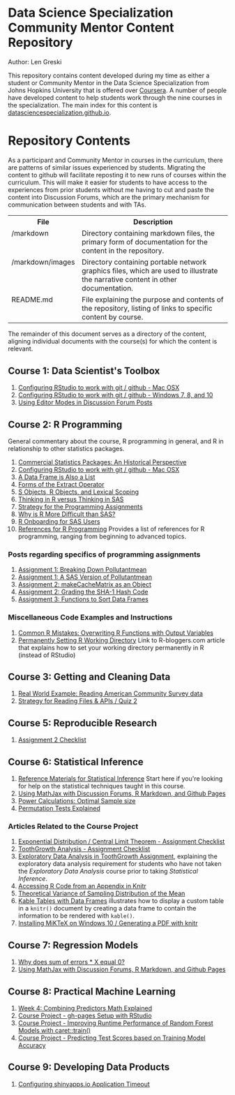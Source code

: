 # Data Science Specialization Community Mentor Content Repository

Author: Len Greski

This repository contains content developed during my time as either a student or Community Mentor in the Data Science Specialization from Johns Hopkins University that is offered over [Coursera](http://coursera.org). A number of people have developed content to help students work through the nine courses in the specialization. The main index for this content is [datasciencespecialization.github.io](http://datasciencespecialization.github.io/).


# Repository Contents

As a participant and Community Mentor in courses in the curriculum, there are patterns of similar issues experienced by students. Migrating the content to github will facilitate reposting it to new runs of courses within the curriculum. This will make it easier for students to have access to the experiences from prior students without me having to cut and paste the content into Discussion Forums, which are the primary mechanism for communication between students and with TAs.

<table>
<tr><th>File</th><th>Description</th></tr>
<tr><td valign="top">/markdown</td><td valign="top">Directory containing markdown files, the primary form of documentation for the content in the repository.</td><tr>
<tr><td valign="top">/markdown/images</td><td valign="top">Directory containing portable network graphics files, which are used to illustrate the narrative content in other documentation. </td><tr>
<tr><td valign="top">README.md</td><td valign="top">File explaining the purpose and contents of the repository, listing of links to specific content by course.</td><tr>
</table>

The remainder of this document serves as a directory of the content, aligning individual documents with the course\(s\) for which the content is relevant.

## Course 1: Data Scientist's Toolbox

1. [Configuring RStudio to work with git / github - Mac OSX](https://github.com/lgreski/datasciencectacontent/blob/master/markdown/configureRStudioGitOSXVersion.md)
2.  [Configuring RStudio to work with git / github - Windows 7, 8, and 10](https://github.com/lgreski/datasciencectacontent/blob/master/markdown/configureRStudioGitWindowsVersion.md)
3. [Using Editor Modes in Discussion Forum Posts](https://github.com/lgreski/datasciencectacontent/blob/master/markdown/usingMarkdownInForumPosts.md)

## Course 2: R Programming

General commentary about the course, R programming in general, and R in relationship to other statistics packages.

1. [Commercial Statistics Packages: An Historical Perspective](https://github.com/lgreski/datasciencectacontent/blob/master/markdown/statsPackagesHistory.md)
2. [Configuring RStudio to work with git / github - Mac OSX](https://github.com/lgreski/datasciencectacontent/blob/master/markdown/configureRStudioGitOSXVersion.md)
2. [A Data Frame is Also a List](https://github.com/lgreski/datasciencectacontent/blob/master/markdown/dataFrameAsList.md)
2. [Forms of the Extract Operator](https://github.com/lgreski/datasciencectacontent/blob/master/markdown/rprog-extractOperator.md)
3. [S Objects, R Objects, and Lexical Scoping](https://github.com/lgreski/datasciencectacontent/blob/master/markdown/rprog-lexicalScoping.md)
3. [Thinking in R versus Thinking in SAS](https://github.com/lgreski/datasciencectacontent/blob/master/markdown/exampleSortRvsSAS.md)
3. [Strategy for the Programming Assignments](https://github.com/lgreski/datasciencectacontent/blob/master/markdown/makeItRun.md)
3. [Why is R More Difficult than SAS?](https://github.com/lgreski/datasciencectacontent/blob/master/markdown/whyIsRHarderThanSAS.md)
4. [R Onboarding for SAS Users](https://github.com/lgreski/datasciencectacontent/blob/master/markdown/rprog-onboardingForSASUsers.md)
5. [References for R Programming](https://github.com/lgreski/datasciencectacontent/blob/master/markdown/rprog-References.md) Provides a list of references for R programming, ranging from beginning to advanced topics. 

### Posts regarding specifics of programming assignments

1. [Assignment 1: Breaking Down Pollutantmean](https://github.com/lgreski/datasciencectacontent/blob/master/markdown/rprog-discussPollutantmean.md)
1. [Assignment 1: A SAS Version of  Pollutantmean](https://github.com/lgreski/datasciencectacontent/blob/master/markdown/rprog-pollutantmeanSASVersion.md)
1. [Assignment 2: makeCacheMatrix as an Object](https://github.com/lgreski/datasciencectacontent/blob/master/markdown/rprogAssignment2Prototype.md)
2. [Assignment 2: Grading the SHA-1 Hash Code](https://github.com/lgreski/datasciencectacontent/blob/master/markdown/rprog-gradeSHA1hash.md)
3. [Assignment 3: Functions to Sort Data Frames](https://github.com/lgreski/datasciencectacontent/blob/master/markdown/rprog-sortFunctionsExample.md)

### Miscellaneous Code Examples and Instructions

1. [Common R Mistakes: Overwriting R Functions with Output Variables](https://github.com/lgreski/datasciencectacontent/blob/master/markdown/rprog-overwritingRFunctions.md)
2. [Permanently Setting R Working Directory](http://www.r-bloggers.com/setting-your-working-directory-permanently-in-r/) Link to R-bloggers.com article that explains how to set your working directory permanently in R (instead of RStudio)

## Course 3: Getting and Cleaning Data

1. [Real World Example: Reading American Community Survey data](https://github.com/lgreski/acsexample)
2. [Strategy for Reading Files & APIs / Quiz 2](https://github.com/lgreski/datasciencectacontent/blob/master/markdown/cleaningData-readingFiles.md)

## Course 5: Reproducible Research
1. [Assignment 2 Checklist](https://github.com/lgreski/datasciencectacontent/blob/master/markdown/repDataAssignment2Checklist.md)

## Course 6: Statistical Inference

1. [Reference Materials for Statistical Inference](https://github.com/lgreski/datasciencectacontent/blob/master/markdown/statinf-references.md)  Start here if you're looking for help on the statistical techniques taught in this course. 
4. [Using MathJax with Discussion Forums, R Markdown, and Github Pages](https://github.com/lgreski/datasciencectacontent/blob/master/markdown/mathjaxWithGithubMarkdown.md)
5. [Power Calculations: Optimal Sample size](https://github.com/lgreski/datasciencectacontent/blob/master/markdown/statinf-optimalSampleSize.md)
6. [Permutation Tests Explained](https://github.com/lgreski/datasciencectacontent/blob/master/markdown/statinf-permutationTests.md)


### Articles Related to the Course Project

1. [Exponential Distribution / Central Limit Theorem - Assignment Checklist](https://github.com/lgreski/datasciencectacontent/blob/master/markdown/statinf-expDistChecklist.md)
2. [ToothGrowth Analysis - Assignment Checklist](https://github.com/lgreski/datasciencectacontent/blob/master/markdown/ToothGrowthChecklist.md)
3. [Exploratory Data Analysis in ToothGrowth Assignment](https://github.com/lgreski/datasciencectacontent/blob/master/markdown/edaInToothGrowthAnalysis.md), explaining the exploratory data analysis requirement for students who have not taken the *Exploratory Data Analysis* course prior to taking *Statistical Inference*.
4. [Accessing R Code from an Appendix in Knitr](https://github.com/lgreski/datasciencectacontent/blob/master/markdown/statinf-accessingRCodeFromKnitrAppendix.md)
5. [Theoretical Variance of Sampling Distribution of the Mean](https://github.com/lgreski/datasciencectacontent/blob/master/markdown/statinf-varianceOfExpDist.md)
6. [Kable Tables with Data Frames](https://github.com/lgreski/datasciencectacontent/blob/master/markdown/kableDataFrameTable.md) illustrates how to display a custom table in a `knitr()` document by creating a data frame to contain the information to be rendered with `kable()`.
7. [Installing MiKTeX on Windows 10 / Generating a PDF with knitr](https://github.com/lgreski/datasciencectacontent/blob/master/markdown/statinf-generatePDF.md)

## Course 7: Regression Models

1. [Why does sum of errors * X equal 0?](https://github.com/lgreski/datasciencectacontent/blob/master/markdown/regmodels-sumOfErrorTimesX.md)
2. [Using MathJax with Discussion Forums, R Markdown, and Github Pages](https://github.com/lgreski/datasciencectacontent/blob/master/markdown/mathjaxWithGithubMarkdown.md)


## Course 8: Practical Machine Learning
1. [Week 4: Combining Predictors Math Explained](https://github.com/lgreski/datasciencectacontent/blob/master/markdown/pml-combiningPredictorsBinomial.md)
2. [Course Project - gh-pages Setup with RStudio](https://github.com/lgreski/datasciencectacontent/blob/master/markdown/pml-ghPagesSetup.md)
2. [Course Project - Improving Runtime Performance of Random Forest Models with caret::train()](https://github.com/lgreski/datasciencectacontent/blob/master/markdown/pml-randomForestPerformance.md)
2. [Course Project - Predicting Test Scores based on Training Model Accuracy](https://github.com/lgreski/datasciencectacontent/blob/master/markdown/pml-requiredModelAccuracy.md)

## Course 9: Developing Data Products
1. [Configuring shinyapps.io Application Timeout](https://github.com/lgreski/datasciencectacontent/blob/master/markdown/dataProd-shinyTimeoutConfig.md)
